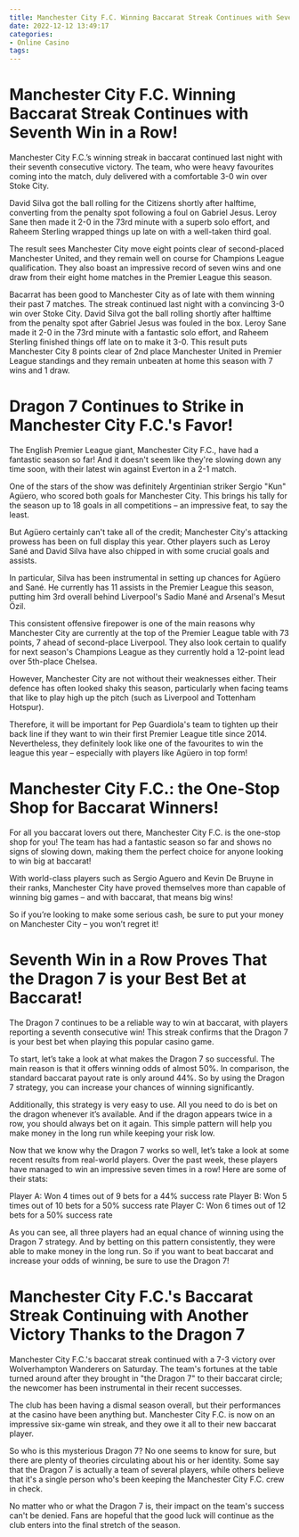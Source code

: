 ```yaml
---
title: Manchester City F.C. Winning Baccarat Streak Continues with Seventh Win in a Row!
date: 2022-12-12 13:49:17
categories:
- Online Casino
tags:
---
```



#  Manchester City F.C. Winning Baccarat Streak Continues with Seventh Win in a Row!

Manchester City F.C.’s winning streak in baccarat continued last night with their seventh consecutive victory. The team, who were heavy favourites coming into the match, duly delivered with a comfortable 3-0 win over Stoke City.

David Silva got the ball rolling for the Citizens shortly after halftime, converting from the penalty spot following a foul on Gabriel Jesus. Leroy Sane then made it 2-0 in the 73rd minute with a superb solo effort, and Raheem Sterling wrapped things up late on with a well-taken third goal.

The result sees Manchester City move eight points clear of second-placed Manchester United, and they remain well on course for Champions League qualification. They also boast an impressive record of seven wins and one draw from their eight home matches in the Premier League this season.

Bacarrat has been good to Manchester City as of late with them winning their past 7 matches. The streak continued last night with a convincing 3-0 win over Stoke City. David Silva got the ball rolling shortly after halftime from the penalty spot after Gabriel Jesus was fouled in the box. Leroy Sane made it 2-0 in the 73rd minute with a fantastic solo effort, and Raheem Sterling finished things off late on to make it 3-0. This result puts Manchester City 8 points clear of 2nd place Manchester United in Premier League standings and they remain unbeaten at home this season with 7 wins and 1 draw.

#  Dragon 7 Continues to Strike in Manchester City F.C.'s Favor!

The English Premier League giant, Manchester City F.C., have had a fantastic season so far! And it doesn't seem like they're slowing down any time soon, with their latest win against Everton in a 2-1 match.

One of the stars of the show was definitely Argentinian striker Sergio "Kun" Agüero, who scored both goals for Manchester City. This brings his tally for the season up to 18 goals in all competitions – an impressive feat, to say the least.

But Agüero certainly can't take all of the credit; Manchester City's attacking prowess has been on full display this year. Other players such as Leroy Sané and David Silva have also chipped in with some crucial goals and assists.

In particular, Silva has been instrumental in setting up chances for Agüero and Sané. He currently has 11 assists in the Premier League this season, putting him 3rd overall behind Liverpool's Sadio Mané and Arsenal's Mesut Özil.

This consistent offensive firepower is one of the main reasons why Manchester City are currently at the top of the Premier League table with 73 points, 7 ahead of second-place Liverpool. They also look certain to qualify for next season's Champions League as they currently hold a 12-point lead over 5th-place Chelsea.

However, Manchester City are not without their weaknesses either. Their defence has often looked shaky this season, particularly when facing teams that like to play high up the pitch (such as Liverpool and Tottenham Hotspur).

Therefore, it will be important for Pep Guardiola's team to tighten up their back line if they want to win their first Premier League title since 2014. Nevertheless, they definitely look like one of the favourites to win the league this year – especially with players like Agüero in top form!

#  Manchester City F.C.: the One-Stop Shop for Baccarat Winners!

For all you baccarat lovers out there, Manchester City F.C. is the one-stop shop for you! The team has had a fantastic season so far and shows no signs of slowing down, making them the perfect choice for anyone looking to win big at baccarat!

With world-class players such as Sergio Aguero and Kevin De Bruyne in their ranks, Manchester City have proved themselves more than capable of winning big games – and with baccarat, that means big wins!

So if you’re looking to make some serious cash, be sure to put your money on Manchester City – you won’t regret it!

#  Seventh Win in a Row Proves That the Dragon 7 is your Best Bet at Baccarat!

The Dragon 7 continues to be a reliable way to win at baccarat, with players reporting a seventh consecutive win! This streak confirms that the Dragon 7 is your best bet when playing this popular casino game.

To start, let’s take a look at what makes the Dragon 7 so successful. The main reason is that it offers winning odds of almost 50%. In comparison, the standard baccarat payout rate is only around 44%. So by using the Dragon 7 strategy, you can increase your chances of winning significantly.

Additionally, this strategy is very easy to use. All you need to do is bet on the dragon whenever it’s available. And if the dragon appears twice in a row, you should always bet on it again. This simple pattern will help you make money in the long run while keeping your risk low.

Now that we know why the Dragon 7 works so well, let’s take a look at some recent results from real-world players. Over the past week, these players have managed to win an impressive seven times in a row! Here are some of their stats:

Player A: Won 4 times out of 9 bets for a 44% success rate
Player B: Won 5 times out of 10 bets for a 50% success rate
Player C: Won 6 times out of 12 bets for a 50% success rate

As you can see, all three players had an equal chance of winning using the Dragon 7 strategy. And by betting on this pattern consistently, they were able to make money in the long run. So if you want to beat baccarat and increase your odds of winning, be sure to use the Dragon 7!

#  Manchester City F.C.'s Baccarat Streak Continuing with Another Victory Thanks to the Dragon 7

Manchester City F.C.'s baccarat streak continued with a 7-3 victory over Wolverhampton Wanderers on Saturday. The team's fortunes at the table turned around after they brought in "the Dragon 7" to their baccarat circle; the newcomer has been instrumental in their recent successes.

The club has been having a dismal season overall, but their performances at the casino have been anything but. Manchester City F.C. is now on an impressive six-game win streak, and they owe it all to their new baccarat player.

So who is this mysterious Dragon 7? No one seems to know for sure, but there are plenty of theories circulating about his or her identity. Some say that the Dragon 7 is actually a team of several players, while others believe that it's a single person who's been keeping the Manchester City F.C. crew in check.

No matter who or what the Dragon 7 is, their impact on the team's success can't be denied. Fans are hopeful that the good luck will continue as the club enters into the final stretch of the season.